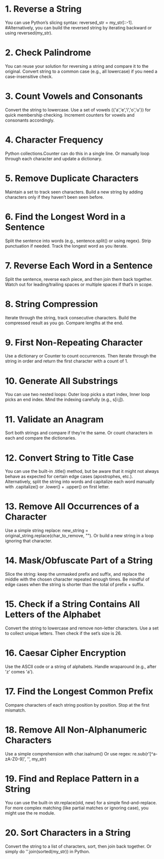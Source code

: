 # 1. Reverse a String
You can use Python’s slicing syntax: reversed_str = my_str[::-1].
#Alternatively, you can build the reversed string by iterating backward or using reversed(my_str).

# 2. Check Palindrome
You can reuse your solution for reversing a string and compare it to the original.
Convert string to a common case (e.g., all lowercase) if you need a case-insensitive check.

# 3. Count Vowels and Consonants
Convert the string to lowercase.
Use a set of vowels ({'a','e','i','o','u'}) for quick membership checking.
Increment counters for vowels and consonants accordingly.

# 4. Character Frequency
Python collections.Counter can do this in a single line.
Or manually loop through each character and update a dictionary.

# 5. Remove Duplicate Characters
Maintain a set to track seen characters.
Build a new string by adding characters only if they haven’t been seen before.

# 6. Find the Longest Word in a Sentence
Split the sentence into words (e.g., sentence.split() or using regex).
Strip punctuation if needed.
Track the longest word as you iterate.

# 7. Reverse Each Word in a Sentence
Split the sentence, reverse each piece, and then join them back together.
Watch out for leading/trailing spaces or multiple spaces if that’s in scope.

# 8. String Compression
Iterate through the string, track consecutive characters.
Build the compressed result as you go.
Compare lengths at the end.

# 9. First Non-Repeating Character
Use a dictionary or Counter to count occurrences.
Then iterate through the string in order and return the first character with a count of 1.

# 10. Generate All Substrings
You can use two nested loops:
Outer loop picks a start index,
Inner loop picks an end index.
Mind the indexing carefully (e.g., s[i:j]).

# 11. Validate an Anagram
Sort both strings and compare if they’re the same.
Or count characters in each and compare the dictionaries.

# 12. Convert String to Title Case
You can use the built-in .title() method, but be aware that it might not always behave as expected for certain edge cases (apostrophes, etc.).
Alternatively, split the string into words and capitalize each word manually with .capitalize() or .lower() + .upper() on first letter.

# 13. Remove All Occurrences of a Character
Use a simple string replace: new_string = original_string.replace(char_to_remove, "").
Or build a new string in a loop ignoring that character.

# 14. Mask/Obfuscate Part of a String
Slice the string: keep the unmasked prefix and suffix, and replace the middle with the chosen character repeated enough times.
Be mindful of edge cases when the string is shorter than the total of prefix + suffix.

# 15. Check if a String Contains All Letters of the Alphabet
Convert the string to lowercase and remove non-letter characters.
Use a set to collect unique letters. Then check if the set’s size is 26.

# 16. Caesar Cipher Encryption
Use the ASCII code or a string of alphabets.
Handle wraparound (e.g., after 'z' comes 'a').

# 17. Find the Longest Common Prefix
Compare characters of each string position by position.
Stop at the first mismatch.

# 18. Remove All Non-Alphanumeric Characters
Use a simple comprehension with char.isalnum()
Or use regex: re.sub(r'[^a-zA-Z0-9]', '', my_str)

# 19. Find and Replace Pattern in a String
You can use the built-in str.replace(old, new) for a simple find-and-replace.
For more complex matching (like partial matches or ignoring case), you might use the re module.

# 20. Sort Characters in a String
Convert the string to a list of characters, sort, then join back together.
Or simply do ''.join(sorted(my_str)) in Python.